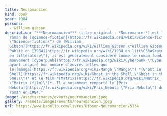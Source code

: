 ```yaml
---
title: Neuromancien
kind: book
year: 1984
persons:
  - william-gibson
description: "***Neuromancien*** (titre original : *Neuromancer*) est le premier
  roman de [science-fiction](https://fr.wikipedia.org/wiki/Science-fiction
  \"Science-fiction\") de [William
  Gibson](https://fr.wikipedia.org/wiki/William_Gibson \"William Gibson\").
  Publié en [1984](https://fr.wikipedia.org/wiki/1984_en_litt%C3%A9rature \"1984
  en littérature\"), il est généralement considéré comme le roman fondateur du
  mouvement [cyberpunk](https://fr.wikipedia.org/wiki/Cyberpunk \"Cyberpunk\"),
  ayant inspiré bon nombre d'œuvres telles que
  le [manga](https://fr.wikipedia.org/wiki/Manga \"Manga\") *[Ghost in the
  Shell](https://fr.wikipedia.org/wiki/Ghost_in_the_Shell \"Ghost in the
  Shell\")* et le film *[Matrix](https://fr.wikipedia.org/wiki/Matrix_(film)
  \"Matrix (film)\")*. Il a notamment remporté le [Prix
  Nebula](https://fr.wikipedia.org/wiki/Prix_Nebula \"Prix Nebula\") du meilleur
  roman en 1984."
image: /assets/images/events/neuromancien.jpeg
gallery: /assets/images/events/neuromancien.jpeg
url: https://www.babelio.com/livres/Gibson-Neuromancien/5334
---
```

